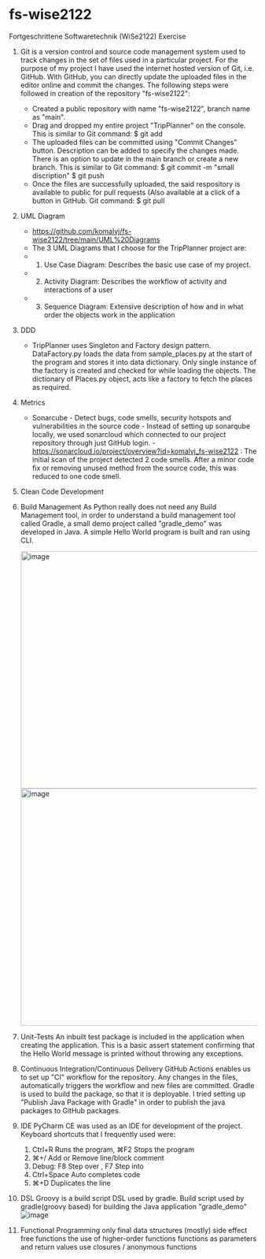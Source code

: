 # fs-wise2122
Fortgeschrittene Softwaretechnik (WiSe2122) Exercise

1. Git is a version control and source code management system used to track changes in the set of files used in a particular project. For the purpose of my project I have used the internet hosted version of Git, i.e. GitHub. With GitHub, you can directly update the uploaded files in the editor online and commit the changes.
The following steps were followed in creation of the repository "fs-wise2122":
   - Created a public repository with name "fs-wise2122", branch name as "main".
   - Drag and dropped my entire project "TripPlanner" on the console. 
     This is similar to Git command: 
     $ git add
   - The uploaded files can be committed using "Commit Changes" button. Description can be added to specify the changes made. There is an option to update in the 
     main branch or create a new branch. 
     This is similar to Git command:
     $ git commit -m "small discription"
     $ git push
   - Once the files are successfully uploaded, the said respository is available to public for pull requests (Also available at a click of a button in GitHub. Git        command: 
     $ git pull
     
2. UML Diagram
   - https://github.com/komalvj/fs-wise2122/tree/main/UML%20Diagrams
   - The 3 UML Diagrams that I choose for the TripPlanner project are: 
   - 1. Use Case Diagram: Describes the basic use case of my project.
   - 2. Activity Diagram: Describes the workflow of activity and interactions of a user
   - 3. Sequence Diagram: Extensive description of how and in what order the objects work in the application
  
3. DDD
   - TripPlanner uses Singleton and Factory design pattern.
     DataFactory.py loads the data from sample_places.py at the start of the program and stores it into data dictionary. Only single instance of the factory is          created and checked for while loading the objects. The dictionary of Places.py object, acts like a factory to fetch the places as required.
     
4. Metrics
   - Sonarcube -  Detect bugs, code smells, security hotspots and vulnerabilities in the source code
               -  Instead of setting up sonarqube locally, we used sonarcloud which connected to our project repository through just GitHub login.
               -  https://sonarcloud.io/project/overview?id=komalvj_fs-wise2122 : The initial scan of the project detected 2 code smells. After a minor code fix or                   removing unused method from the source code, this was reduced to one code smell. 
   
5. Clean Code Development

6. Build Management
   As Python really does not need any Build Management tool, in order to understand a build management tool called Gradle, a small demo project called "gradle_demo"    was developed in Java. A simple Hello World program is built and ran using CLI.
   
   <img width="482" alt="image" src="https://user-images.githubusercontent.com/92526578/154012295-3b495f37-33ac-4723-a819-933c2a739072.png">
   <img width="482" alt="image" src="https://user-images.githubusercontent.com/92526578/154012306-09bb1d45-2b52-4e8b-ae94-67b0414632ed.png">

   
7. Unit-Tests
   An inbuilt test package is included in the application when creating the application. This is a basic assert statement confirming that the Hello World message is    printed without throwing any exceptions. 

8. Continuous Integration/Continuous Delivery
   GitHub Actions enables us to set up "CI" workflow for the repository. Any changes in the files, automatically triggers the workflow and new files are committed.
   Gradle is used to build the package, so that it is deployable. I tried setting up "Publish Java Package with Gradle" in order to publish the java packages to        GitHub packages.
   
9. IDE
   PyCharm CE was used as an IDE for development of the project.
   Keyboard shortcuts that I frequently used were: 
   1. Ctrl+R Runs the program, ⌘F2 Stops the program
   2. ⌘+/ Add or Remove line/block comment
   3. Debug: F8 Step over , F7 Step into
   4. Ctrl+Space Auto completes code
   5. ⌘+D Duplicates the line
   
10. DSL
    Groovy is a build script DSL used by gradle. Build script used by gradle(groovy based) for building the Java application "gradle_demo" 
      ![image](https://user-images.githubusercontent.com/92526578/154009907-de80020e-afed-4d1e-9fc3-8eaedbe137a0.png)

11. Functional Programming
    only final data structures
    (mostly) side effect free functions
    the use of higher-order functions
    functions as parameters and return values
    use closures / anonymous functions



